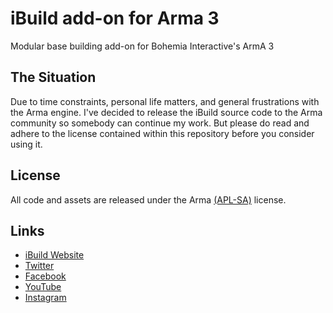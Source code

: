# iBuild add-on for Arma 3
Modular base building add-on for Bohemia Interactive's ArmA 3

## The Situation
Due to time constraints, personal life matters, and general frustrations with the Arma engine. I've decided to release the iBuild source code to the Arma community so somebody can continue my work. But please do read and adhere to the license contained within this repository before you consider using it.

## License
All code and assets are released under the Arma [(APL-SA)](https://www.bistudio.com/community/licenses/arma-public-license-share-alike) license.

## Links
+ [iBuild Website](https://ibuildmod.wordpress.com)
+ [Twitter](https://twitter.com/JustOscarMike)
+ [Facebook](https://www.facebook.com/justoscarmike)
+ [YouTube](https://www.youtube.com/channel/UCntU4He2gABqnwadWq_lxIw)
+ [Instagram](https://www.instagram.com/justoscarmike)